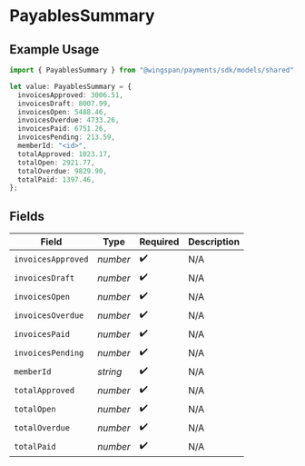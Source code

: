 # PayablesSummary

## Example Usage

```typescript
import { PayablesSummary } from "@wingspan/payments/sdk/models/shared";

let value: PayablesSummary = {
  invoicesApproved: 3006.51,
  invoicesDraft: 8007.99,
  invoicesOpen: 5488.46,
  invoicesOverdue: 4733.26,
  invoicesPaid: 6751.26,
  invoicesPending: 213.59,
  memberId: "<id>",
  totalApproved: 1023.17,
  totalOpen: 2921.77,
  totalOverdue: 9829.90,
  totalPaid: 1397.46,
};
```

## Fields

| Field              | Type               | Required           | Description        |
| ------------------ | ------------------ | ------------------ | ------------------ |
| `invoicesApproved` | *number*           | :heavy_check_mark: | N/A                |
| `invoicesDraft`    | *number*           | :heavy_check_mark: | N/A                |
| `invoicesOpen`     | *number*           | :heavy_check_mark: | N/A                |
| `invoicesOverdue`  | *number*           | :heavy_check_mark: | N/A                |
| `invoicesPaid`     | *number*           | :heavy_check_mark: | N/A                |
| `invoicesPending`  | *number*           | :heavy_check_mark: | N/A                |
| `memberId`         | *string*           | :heavy_check_mark: | N/A                |
| `totalApproved`    | *number*           | :heavy_check_mark: | N/A                |
| `totalOpen`        | *number*           | :heavy_check_mark: | N/A                |
| `totalOverdue`     | *number*           | :heavy_check_mark: | N/A                |
| `totalPaid`        | *number*           | :heavy_check_mark: | N/A                |